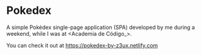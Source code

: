 # Pokedex

A simple Pokédex single-page application (SPA) developed by me during a weekend, while I was at <Academia de Código_>.

You can check it out at https://pokedex-by-z3ux.netlify.com
